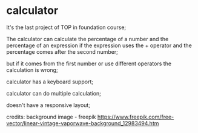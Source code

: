 # calculator
It's the last project of TOP in foundation course;

The calculator can calculate the percentage of a number and 
the percentage of an expression if the expression uses the +
operator and the percentage comes after the second number;

but if it comes from the first number or use different operators the calculation is wrong;

calculator has a keyboard support;

calculator can do multiple calculation;

doesn't have a responsive layout;

credits:
background image - freepik https://www.freepik.com/free-vector/linear-vintage-vaporwave-background_12983494.htm